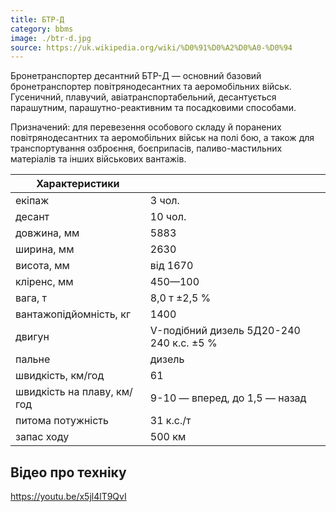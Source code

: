 ```yaml
---
title: БТР-Д
category: bbms
image: ./btr-d.jpg
source: https://uk.wikipedia.org/wiki/%D0%91%D0%A2%D0%A0-%D0%94
---
```


Бронетранспортер десантний БТР-Д — основний базовий бронетранспортер повітрянодесантних та аеромобільних військ. Гусеничний, плавучий, авіатранспортабельний, десантується парашутним, парашутно-реактивним та посадковими способами.

Призначений: для перевезення особового складу й поранених повітрянодесантних та аеромобільних військ на полі бою, а також для транспортування озброєння, боєприпасів, паливо-мастильних матеріалів та інших військових вантажів.

| Характеристики             |                                          |
| -------------------------- | ---------------------------------------- |
| екіпаж                     | 3 чол.                                   |
| десант                     | 10 чол.                                  |
| довжина, мм                | 5883                                     |
| ширина, мм                 | 2630                                     |
| висота, мм                 | від 1670                                 |
| кліренс, мм                | 450—100                                  |
| вага, т                    | 8,0 т ±2,5 %                             |
| вантажопідйомність, кг     | 1400                                     |
| двигун                     | V-подібний дизель 5Д20-240 240 к.с. ±5 % |
| пальне                     | дизель                                   |
| швидкість, км/год          | 61                                       |
| швидкість на плаву, км/год | 9-10 — вперед, до 1,5 — назад            |
| питома потужність          | 31 к.с./т                                |
| запас ходу                 | 500 км                                   |

## Відео про техніку

https://youtu.be/x5jl4lT9QvI